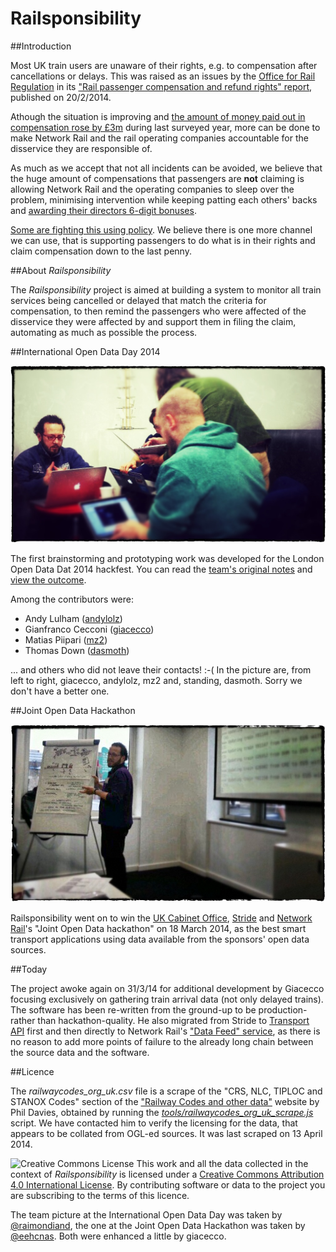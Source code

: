 Railsponsibility
================

##Introduction

Most UK train users are unaware of their rights, e.g. to compensation after cancellations or delays. This was raised as an issues by the [Office for Rail Regulation](http://orr.gov.uk) in its ["Rail passenger compensation and refund rights" report](http://orr.gov.uk/publications/reports/rail-passenger-compensation-and-refund-rights), published on 20/2/2014.

Athough the situation is improving and [the amount of money paid out in compensation rose by £3m](http://www.bbc.co.uk/news/business-26275394) during last surveyed year, more can be done to make Network Rail and the rail operating companies accountable for the disservice they are responsible of. 

As much as we accept that not all incidents can be avoided, we believe that the huge amount of compensations that passengers are **not** claiming is allowing Network Rail and the operating companies to sleep over the problem, minimising intervention while keeping patting each others' backs and [awarding their directors 6-digit bonuses](http://www.bbc.co.uk/news/business-23367781).

[Some are fighting this using policy](http://www.thetimes.co.uk/tto/business/industries/transport/article3986840.ece). We believe there is one more channel we can use, that is supporting passengers to do what is in their rights and claim compensation down to the last penny.

##About *Railsponsibility*

The *Railsponsibility* project is aimed at building a system to monitor all train services being cancelled or delayed that match the criteria for compensation, to then remind the passengers who were affected of the disservice they were affected by and support them in filing the claim, automating as much as possible the process.

##International Open Data Day 2014

![Team photo by @raimondiand](images/raimondiand_photo.jpg)

The first brainstorming and prototyping work was developed for the London Open Data Dat 2014 hackfest. You can read the [team's original notes](https://docs.google.com/document/d/1frKRTsy6c4qe-JpwDcY0vNHjUoS9ebc_eZT5LfzJDmM/edit?usp=sharing) and [view the outcome](International-Open-Data-Day-2014/).

Among the contributors were:

- Andy Lulham ([andylolz](https://github.com/andylolz))
- Gianfranco Cecconi ([giacecco](https://github.com/giacecco))
- Matias Piipari ([mz2](https://github.com/mz2))
- Thomas Down ([dasmoth](https://github.com/dasmoth))

... and others who did not leave their contacts! :-( In the picture are, from left to right, giacecco, andylolz, mz2 and, standing, dasmoth. Sorry we don't have a better one.

##Joint Open Data Hackathon

![Team photo](images/joint_open_data_hackathon.jpg)

Railsponsibility went on to win the [UK Cabinet Office](https://www.gov.uk/government/organisations/cabinet-office), [Stride](http://www.stride-project.com/) and [Network Rail](http://www.networkrail.co.uk/)'s "Joint Open Data hackathon" on 18 March 2014, as the best smart transport applications using data available from the sponsors' open data sources.

##Today

The project awoke again on 31/3/14 for additional development by Giacecco focusing exclusively on gathering train arrival data (not only delayed trains). The software has been re-written from the ground-up to be production- rather than hackathon-quality. He also migrated from Stride to [Transport API](http://transportapi.com/) first and then directly to Network Rail's ["Data Feed" service](https://datafeeds.networkrail.co.uk/ntrod/login), as there is no reason to add more points of failure to the already long chain between the source data and the software. 

##Licence

The *railwaycodes_org_uk.csv* file is a scrape of the "CRS, NLC, TIPLOC and STANOX Codes" section of the ["Railway Codes and other data"](http://www.railwaycodes.org.uk/) website by Phil Davies, obtained by running the [*tools/railwaycodes_org_uk_scrape.js*](tools/railwaycodes_org_uk_scrape.js) script. We have contacted him to verify the licensing for the data, that appears to be collated from OGL-ed sources. It was last scraped on 13 April 2014.

![Creative Commons License](http://i.creativecommons.org/l/by/4.0/88x31.png "Creative Commons License") This work and all the data collected in the context of *Railsponsibility* is licensed under a [Creative Commons Attribution 4.0 International License](http://creativecommons.org/licenses/by/4.0/). By contributing software or data to the project you are subscribing to the terms of this licence.

The team picture at the International Open Data Day was taken by [@raimondiand](https://twitter.com/raimondiand/status/437232231367843840), the one at the Joint Open Data Hackathon was taken by [@eehcnas](https://twitter.com/eehcnas/status/445972723614117888). Both were enhanced a little by giacecco. 